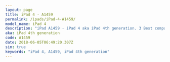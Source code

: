 ```yaml
---
layout: page
title: iPad 4 - A1459
permalink: /ipads/iPad-4-A1459/
model_name: iPad 4
description: "iPad A1459 - iPad 4 aka iPad 4th generation. 3 Best compatible iPad cases, pens, chargers and keyboards."
aka: iPad 4th generation
code: A1459
date: 2018-06-05T06:49:20.307Z
sim: true
keywords: "iPad 4, A1459, iPad 4th generation"
---
```

